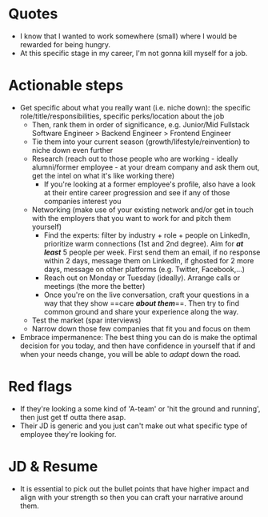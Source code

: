 # Quotes
- I know that I wanted to work somewhere (small) where I would be rewarded for being hungry.
- At this specific stage in my career, I'm not gonna kill myself for a job.
# Actionable steps
- Get specific about what you really want (i.e. niche down): the specific role/title/responsibilities, specific perks/location about the job
	- Then, rank them in order of significance, e.g. Junior/Mid Fullstack Software Engineer $\gt$ Backend Engineer $\gt$ Frontend Engineer
	- Tie them into your current season (growth/lifestyle/reinvention) to niche down even further
	- Research (reach out to those people who are working - ideally alumni/former employee - at your dream company and ask them out, get the intel on what it's like working there)
		- If you're looking at a former employee's profile, also have a look at their entire career progression and see if any of those companies interest you
	- Networking (make use of your existing network and/or get in touch with the employers that you want to work for and pitch them yourself)
		- Find the experts: filter by industry + role + people on LinkedIn, prioritize warm connections (1st and 2nd degree). Aim for _**at least**_ 5 people per week. First send them an email, if no response within 2 days, message them on LinkedIn, if ghosted for 2 more days, message on other platforms (e.g. Twitter, Facebook,...)
		- Reach out on Monday or Tuesday (ideally). Arrange calls or meetings (the more the better)
		- Once you're on the live conversation, craft your questions in a way that they show ==care _**about them**_==. Then try to find common ground and share your experience along the way.
	- Test the market (spar interviews)
	- Narrow down those few companies that fit you and focus on them
- Embrace impermanence: The best thing you can do is make the optimal decision for you today, and then have confidence in yourself that if and when your needs change, you will be able to *adapt* down the road.
# Red flags 
- If they're looking a some kind of 'A-team' or 'hit the ground and running', then just get tf outta there asap. 
- Their JD is generic and you just can't make out what specific type of employee they're looking for.
# JD & Resume
- It is essential to pick out the bullet points that have higher impact and align with your strength so then you can craft your narrative around them.  
